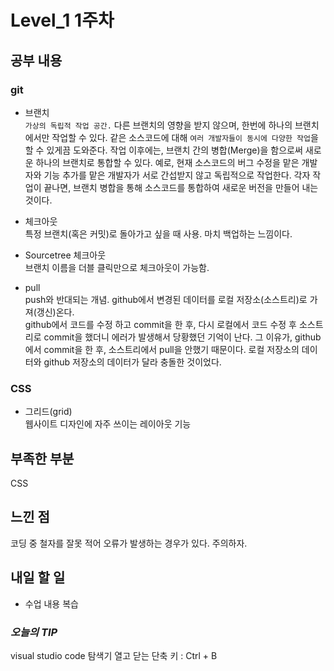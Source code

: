 # Level_1 1주차

## 공부 내용
### git  
- 브랜치  
`가상의 독립적 작업 공간.` 다른 브랜치의 영향을 받지 않으며, 한번에 하나의 브랜치에서만 작업할 수 있다. 같은 소스코드에 대해 `여러 개발자들이 동시에 다양한 작업`을 할 수 있게끔 도와준다. 작업 이후에는, 브랜치 간의 병합(Merge)을 함으로써 새로운 하나의 브랜치로 통합할 수 있다. 예로, 현재 소스코드의 버그 수정을 맡은 개발자와 기능 추가를 맡은 개발자가 서로 간섭받지 않고 독립적으로 작업한다. 각자 작업이 끝나면, 브랜치 병합을 통해 소스코드를 통합하여 새로운 버전을 만들어 내는 것이다.

- 체크아웃  
특정 브랜치(혹은 커밋)로 돌아가고 싶을 때 사용. 마치 백업하는 느낌이다.

- Sourcetree 체크아웃  
브랜치 이름을 더블 클릭만으로 체크아웃이 가능함.

- pull  
push와 반대되는 개념. github에서 변경된 데이터를 로컬 저장소(소스트리)로 가져(갱신)온다.    
github에서 코드를 수정 하고 commit을 한 후, 다시 로컬에서 코드 수정 후 소스트리로 commit을 했더니 에러가 발생해서 당황했던 기억이 난다. 그 이유가, github에서 commit을 한 후, 소스트리에서 pull을 안했기 때문이다. 로컬 저장소의 데이터와 github 저장소의 데이터가 달라 충돌한 것이었다.

### CSS
- 그리드(grid)  
웹사이트 디자인에 자주 쓰이는 레이아웃 기능
## 부족한 부분
CSS  


## 느낀 점
코딩 중 철자를 잘못 적어 오류가 발생하는 경우가 있다. 주의하자.

## 내일 할 일
- 수업 내용 복습

### ***오늘의 TIP***  
visual studio code 탐색기 열고 닫는 단축 키 : Ctrl + B  